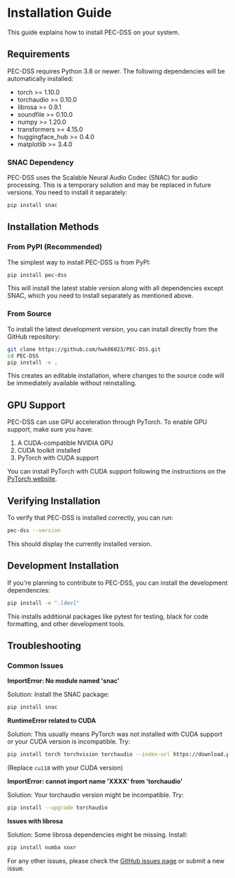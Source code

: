 # Installation Guide

This guide explains how to install PEC-DSS on your system.

## Requirements

PEC-DSS requires Python 3.8 or newer. The following dependencies will be automatically installed:

* torch >= 1.10.0
* torchaudio >= 0.10.0
* librosa >= 0.9.1
* soundfile >= 0.10.0
* numpy >= 1.20.0
* transformers >= 4.15.0
* huggingface_hub >= 0.4.0
* matplotlib >= 3.4.0

### SNAC Dependency

PEC-DSS uses the Scalable Neural Audio Codec (SNAC) for audio processing. This is a temporary solution and may be replaced in future versions. You need to install it separately:

```bash
pip install snac
```

## Installation Methods

### From PyPI (Recommended)

The simplest way to install PEC-DSS is from PyPI:

```bash
pip install pec-dss
```

This will install the latest stable version along with all dependencies except SNAC, which you need to install separately as mentioned above.

### From Source

To install the latest development version, you can install directly from the GitHub repository:

```bash
git clone https://github.com/hwk06023/PEC-DSS.git
cd PEC-DSS
pip install -e .
```

This creates an editable installation, where changes to the source code will be immediately available without reinstalling.

## GPU Support

PEC-DSS can use GPU acceleration through PyTorch. To enable GPU support, make sure you have:

1. A CUDA-compatible NVIDIA GPU
2. CUDA toolkit installed
3. PyTorch with CUDA support

You can install PyTorch with CUDA support following the instructions on the [PyTorch website](https://pytorch.org/get-started/locally/).

## Verifying Installation

To verify that PEC-DSS is installed correctly, you can run:

```bash
pec-dss --version
```

This should display the currently installed version.

## Development Installation

If you're planning to contribute to PEC-DSS, you can install the development dependencies:

```bash
pip install -e ".[dev]"
```

This installs additional packages like pytest for testing, black for code formatting, and other development tools.

## Troubleshooting

### Common Issues

**ImportError: No module named 'snac'**

Solution: Install the SNAC package:
```bash
pip install snac
```

**RuntimeError related to CUDA**

Solution: This usually means PyTorch was not installed with CUDA support or your CUDA version is incompatible. Try:
```bash
pip install torch torchvision torchaudio --index-url https://download.pytorch.org/whl/cu118
```
(Replace `cu118` with your CUDA version)

**ImportError: cannot import name 'XXXX' from 'torchaudio'**

Solution: Your torchaudio version might be incompatible. Try:
```bash
pip install --upgrade torchaudio
```

**Issues with librosa**

Solution: Some librosa dependencies might be missing. Install:
```bash
pip install numba soxr
```

For any other issues, please check the [GitHub issues page](https://github.com/hwk06023/PEC-DSS/issues) or submit a new issue. 
